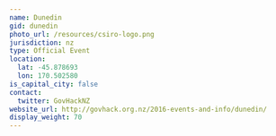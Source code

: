```yaml
---
name: Dunedin
gid: dunedin
photo_url: /resources/csiro-logo.png
jurisdiction: nz
type: Official Event
location:
  lat: -45.878693
  lon: 170.502580
is_capital_city: false
contact:
  twitter: GovHackNZ
website_url: http://govhack.org.nz/2016-events-and-info/dunedin/
display_weight: 70
---
```

<script>
	window.location = "http://govhack.org.nz/2016-events-and-info/dunedin/";
</script>